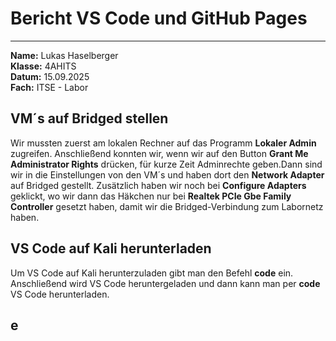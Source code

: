 # Bericht VS Code und GitHub Pages

---
**Name:** Lukas Haselberger <br>
**Klasse:** 4AHITS <br>
**Datum:** 15.09.2025 <br>
**Fach:** ITSE - Labor <br>

## VM´s auf Bridged stellen

Wir mussten zuerst am lokalen Rechner auf das Programm **Lokaler Admin** zugreifen. Anschließend konnten wir, wenn wir auf den Button **Grant Me Administrator Rights** drücken, für kurze Zeit Adminrechte geben.Dann sind wir in die Einstellungen von den VM´s und haben dort den **Network Adapter** auf Bridged gestellt. Zusätzlich haben wir noch bei **Configure Adapters** geklickt, wo wir dann das Häkchen nur bei **Realtek PCIe Gbe Family Controller** gesetzt haben, damit wir die Bridged-Verbindung zum Labornetz haben.

## VS Code auf Kali herunterladen

Um VS Code auf Kali herunterzuladen gibt man den Befehl **code** ein. Anschließend wird VS Code heruntergeladen und dann kann man per **code** VS Code herunterladen.

## e


